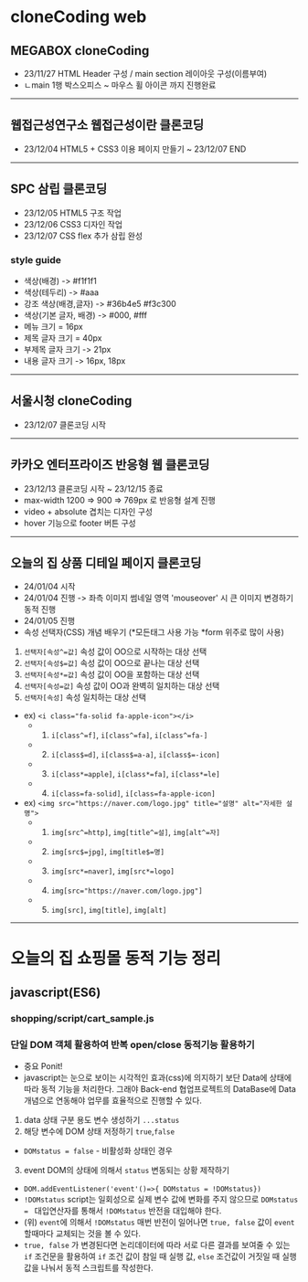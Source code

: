 # cloneCoding web
## MEGABOX cloneCoding
* 23/11/27 HTML Header 구성 / main section 레이아웃 구성(이름부여)
* ㄴmain 1행 박스오피스 ~ 마우스 휠 아이콘 까지 진행완료
------
## 웹접근성연구소 웹접근성이란 클론코딩
* 23/12/04 HTML5 + CSS3 이용 페이지 만들기 ~ 23/12/07 END
------
## SPC 삼립 클론코딩
* 23/12/05 HTML5 구조 작업
* 23/12/06 CSS3 디자인 작업
* 23/12/07 CSS flex 추가 삼립 완성
### style guide
* 색상(배경) -> #f1f1f1
* 색상(테두리) -> #aaa
* 강조 색상(배경,글자) -> #36b4e5 #f3c300
* 색상(기본 글자, 배경) -> #000, #fff
* 메뉴 크기 = 16px
* 제목 글자 크기 = 40px
* 부제목 글자 크기 -> 21px
* 내용 글자 크기 -> 16px, 18px
------
## 서울시청 cloneCoding
* 23/12/07 클론코딩 시작
------
## 카카오 엔터프라이즈 반응형 웹 클론코딩
* 23/12/13 클론코딩 시작 ~ 23/12/15 종료
* max-width 1200 => 900 => 769px 로 반응형 설계 진행
* video + absolute 겹치는 디자인 구성
* hover 기능으로 footer 버튼 구성
-------
## 오늘의 집 상품 디테일 페이지 클론코딩
* 24/01/04 시작
* 24/01/04 진행 -> 좌측 이미지 썸네일 영역 'mouseover' 시 큰 이미지 변경하기 동적 진행
* 24/01/05 진행
* 속성 선택자(CSS) 개념 배우기 (*모든태그 사용 가능 *form 위주로 많이 사용)
1. `선택자[속성^=값]` 속성 값이 OO으로 시작하는 대상 선택
2. `선택자[속성$=값]` 속성 값이 OO으로 끝나는 대상 선택
3. `선택자[속성*=값]` 속성 값이 OO을 포함하는 대상 선택
4. `선택자[속성=값]` 속성 값이 OO과 완벽히 일치하는 대상 선택
5. `선택자[속성]` 속성 일치하는 대상 선택
* ex) `<i class="fa-solid fa-apple-icon"></i>`
    - 1. `i[class^=f]`, `i[class^=fa]`, `i[class^=fa-]`
    - 2. `i[class$=d]`, `i[class$=a-a]`, `i[class$=-icon]`
    - 3. `i[class*=apple]`, `i[class*=fa]`, `i[class*=le]`
    - 4. `i[class=fa-solid]`, `i[class=fa-apple-icon]`
* ex) `<img src="https://naver.com/logo.jpg" title="설명" alt="자세한 설명">`
    - 1. `img[src^=http]`, `img[title^=설]`, `img[alt^=자]`
    - 2. `img[src$=jpg]`, `img[title$=명]`
    - 3. `img[src*=naver]`, `img[src*=logo]`
    - 4. `img[src="https://naver.com/logo.jpg"]`
    - 5. `img[src]`, `img[title]`, `img[alt]`
-------------------------------------
# 오늘의 집 쇼핑몰 동적 기능 정리
## javascript(ES6)
### shopping/script/cart_sample.js
### 단일 DOM 객체 활용하여 반복 open/close 동적기능 활용하기
* 중요 Ponit!
* javascript는 눈으로 보이는 시각적인 효과(css)에 의지하기 보단 Data에 상태에 따라 동적 기능을 처리한다. 그래야 Back-end 협업프로젝트의 DataBase에 Data개념으로 연동해야 업무를 효율적으로 진행할 수 있다.
1. data 상태 구분 용도 변수 생성하기 `...status`
2. 해당 변수에 DOM 상태 저정하기 `true`,`false`
* `DOMstatus = false` - 비활성화 상태인 경우
3. event DOM의 상태에 의해서 `status` 변동되는 상황 제작하기
* `DOM.addEventListener('event'()=>{ DOMstatus = !DOMstatus})`
* `!DOMstatus` script는 일회성으로 실제 변수 값에 변화를 주지 않으므로 `DOMstatus = ` 대입연산자를 통해서 `!DOMstatus` 반전을 대입해야 한다.
* (위) `event`에 의해서 `!DOMstatus` 매번 반전이 일어나면 `true, false` 값이 `event` 할때마다 교체되는 것을 볼 수 있다.
* `true, false` 가 변경된다면 논리데이터에 따라 서로 다른 결과를 보여줄 수 있는 `if` 조건문을 활용하여 `if` 조건 값이 참일 때 실행 값, `else` 조건값이 거짓일 때 실행 값을 나눠서 동적 스크립트를 작성한다.